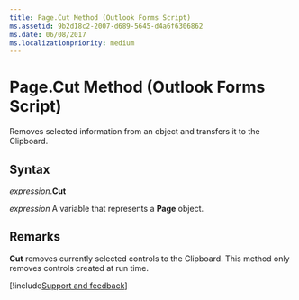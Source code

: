 ```yaml
---
title: Page.Cut Method (Outlook Forms Script)
ms.assetid: 9b2d18c2-2007-d689-5645-d4a6f6306862
ms.date: 06/08/2017
ms.localizationpriority: medium
---
```



# Page.Cut Method (Outlook Forms Script)

Removes selected information from an object and transfers it to the Clipboard.


## Syntax

_expression_.**Cut**

_expression_ A variable that represents a **Page** object.


## Remarks

 **Cut** removes currently selected controls to the Clipboard. This method only removes controls created at run time.

[!include[Support and feedback](~/includes/feedback-boilerplate.md)]